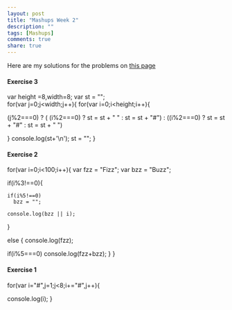 ```yaml
---
layout: post
title: "Mashups Week 2"
description: ""
tags: [Mashups]
comments: true  
share: true
---
```



Here are my solutions for the problems on [this page](http://eloquentjavascript.net/2nd_edition/preview/02_program_structure.html)


#### Exercise 3

var height =8,width=8;
var st = "";  
for(var j=0;j<width;j++){
for(var i=0;i<height;i++){
  
   (j%2===0) ? ( (i%2===0) ? st = st + " " : st = st + "#") : ((i%2===0) ? st = st + "#" : st = st + " ")

}
console.log(st+'\n');
st = "";
}


#### Exercise 2

for(var i=0;i<100;i++){
  var fzz = "Fizz";
  var bzz = "Buzz";
  
  
  if(i%3!==0){
    
    if(i%5!==0)
      bzz = "";
    
    console.log(bzz || i);
  }
  
  else {
    console.log(fzz);
  
  if(i%5===0)
    console.log(fzz+bzz);
  }
}



#### Exercise 1

for(var i="#",j=1;j<8;i+="#",j++){
  
  
console.log(i);
}



